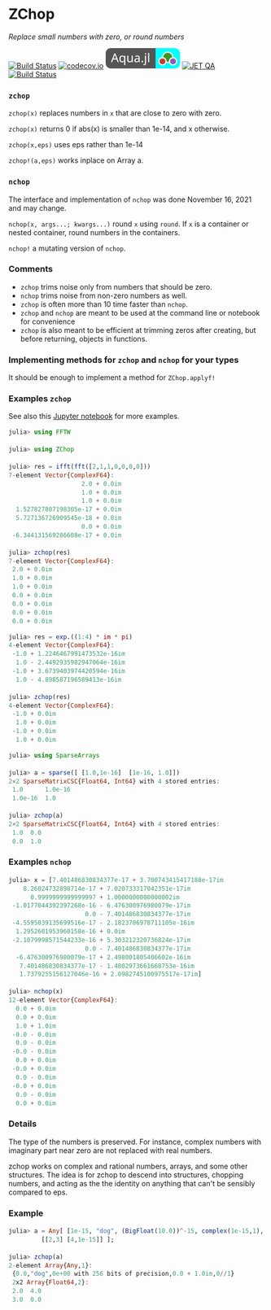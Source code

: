 # ZChop

*Replace small numbers with zero, or round numbers*

[![Build Status](https://github.com/jlapeyre/ZChop.jl/actions/workflows/CI.yml/badge.svg?branch=master)](https://github.com/jlapeyre/ZChop.jl/actions/workflows/CI.yml?query=branch%3Amaster)
[![codecov.io](http://codecov.io/github/jlapeyre/ZChop.jl/coverage.svg?branch=master)](http://codecov.io/github/jlapeyre/ZChop.jl?branch=master)
[![Aqua QA](https://raw.githubusercontent.com/JuliaTesting/Aqua.jl/master/badge.svg)](https://github.com/JuliaTesting/Aqua.jl)
[![JET QA](https://img.shields.io/badge/JET.jl-%E2%9C%88%EF%B8%8F-%23aa4444)](https://github.com/aviatesk/JET.jl)
[![Build Status](https://ci.appveyor.com/api/projects/status/github/jlapeyre/ZChop.jl?branch=master&svg=true)](https://ci.appveyor.com/project/jlapeyre/zchop-jl)
&nbsp; &nbsp; &nbsp;

### `zchop`

```zchop(x)``` replaces numbers in `x` that are close to zero with zero.

```zchop(x)``` returns 0 if abs(x) is smaller than 1e-14, and x otherwise.

```zchop(x,eps)``` uses eps rather than 1e-14

```zchop!(a,eps)``` works inplace on Array a.

### `nchop`

The interface and implementation of `nchop` was done November 16, 2021 and may change.

```nchop(x, args...; kwargs...)``` round `x` using `round`. If `x` is a container or nested container, round numbers in the
   containers.

```nchop!``` a mutating version of `nchop`.

### Comments

* `zchop` trims noise only from numbers that should be zero.
* `nchop` trims noise from non-zero numbers as well.
* `zchop` is often more than 10 time faster than `nchop`.
* `zchop` and `nchop` are meant to be used at the command line or notebook for convenience
* `zchop` is also meant to be efficient at trimming zeros after creating, but before returning, objects in functions.

### Implementing methods for `zchop` and `nchop` for your types

It should be enough to implement a method for `ZChop.applyf!`

### Examples `zchop`

See also this [Jupyter notebook](https://github.com/jlapeyre/ZChop.jl/blob/master/Notebooks/ZChop.ipynb)
for more examples.

```julia
julia> using FFTW

julia> using ZChop

julia> res = ifft(fft([2,1,1,0,0,0,0]))
7-element Vector{ComplexF64}:
                    2.0 + 0.0im
                    1.0 + 0.0im
                    1.0 + 0.0im
  1.527827807198305e-17 + 0.0im
  5.727136726909545e-18 + 0.0im
                    0.0 + 0.0im
 -6.344131569286608e-17 + 0.0im

julia> zchop(res)
7-element Vector{ComplexF64}:
 2.0 + 0.0im
 1.0 + 0.0im
 1.0 + 0.0im
 0.0 + 0.0im
 0.0 + 0.0im
 0.0 + 0.0im
 0.0 + 0.0im
```

```julia
julia> res = exp.((1:4) * im * pi)
4-element Vector{ComplexF64}:
 -1.0 + 1.2246467991473532e-16im
  1.0 - 2.4492935982947064e-16im
 -1.0 + 3.6739403974420594e-16im
  1.0 - 4.898587196589413e-16im

julia> zchop(res)
4-element Vector{ComplexF64}:
 -1.0 + 0.0im
  1.0 + 0.0im
 -1.0 + 0.0im
  1.0 + 0.0im
```

```julia
julia> using SparseArrays

julia> a = sparse([ [1.0,1e-16]  [1e-16, 1.0]])
2×2 SparseMatrixCSC{Float64, Int64} with 4 stored entries:
 1.0      1.0e-16
 1.0e-16  1.0

julia> zchop(a)
2×2 SparseMatrixCSC{Float64, Int64} with 4 stored entries:
 1.0  0.0
 0.0  1.0
```

### Examples `nchop`

```julia
julia> x = [7.401486830834377e-17 + 3.700743415417188e-17im
    8.26024732898714e-17 + 7.020733317042351e-17im
      0.9999999999999997 + 1.0000000000000002im
 -1.0177044392397268e-16 - 6.476300976980079e-17im
                     0.0 - 7.401486830834377e-17im
 -4.5595039135699516e-17 - 2.1823706978711105e-16im
  1.2952601953960158e-16 + 0.0im
 -2.1079998571544233e-16 + 5.303212320736824e-17im
                     0.0 - 7.401486830834377e-17im
  -6.476300976980079e-17 + 2.498001805406602e-16im
   7.401486830834377e-17 - 1.4802973661668753e-16im
   1.7379255156127046e-16 + 2.0982745100975517e-17im]

julia> nchop(x)
12-element Vector{ComplexF64}:
  0.0 + 0.0im
  0.0 + 0.0im
  1.0 + 1.0im
 -0.0 - 0.0im
  0.0 - 0.0im
 -0.0 - 0.0im
  0.0 + 0.0im
 -0.0 + 0.0im
  0.0 - 0.0im
 -0.0 + 0.0im
  0.0 - 0.0im
  0.0 + 0.0im
```

### Details

The type of the numbers is preserved.  For instance, complex numbers
with imaginary part near zero are not replaced with real numbers.

zchop works on complex and rational numbers, arrays, and some other structures.
The idea is for zchop to descend into structures, chopping numbers, and acting as the
the identity on anything that can't be sensibly compared to eps.

### Example
```julia
julia> a = Any[ [1e-15, "dog", (BigFloat(10.0))^-15, complex(1e-15,1), 1 // 10^15],
         [[2,3] [4,1e-15]] ];

julia> zchop(a)
2-element Array{Any,1}:
 {0.0,"dog",0e+00 with 256 bits of precision,0.0 + 1.0im,0//1}
 2x2 Array{Float64,2}:
 2.0  4.0
 3.0  0.0
```
